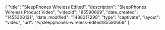 {
    "title": "SleepPhones Wireless Edited",
    "description": "SleepPhones Wireless Product Video",
    "videoid": "85590669",
    "date_created": "1455308121",
    "date_modified": "1488317298",
    "type": "captivate",
    "layout": "video",
    "url": "\/v\/sleepphones-wireless-edited\/85590669"
}